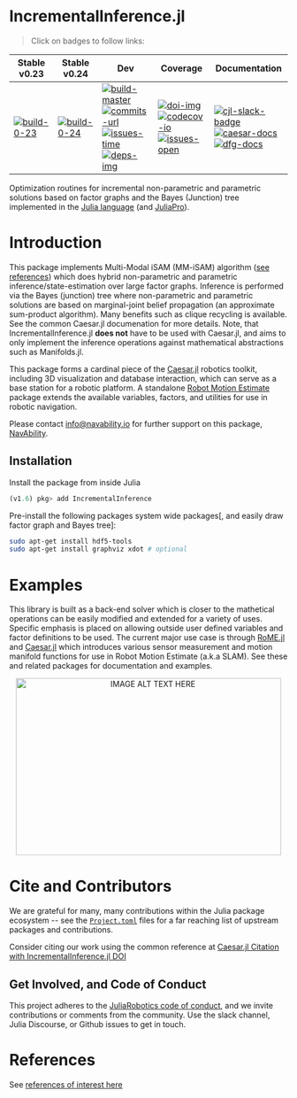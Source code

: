 # IncrementalInference.jl

> Click on badges to follow links:

Stable v0.23 | Stable v0.24 | Dev | Coverage | Documentation
--------------|-------------|-------------|-----|---------
[![build-0-23]][travis-url] | [![build-0-24]][travis-url] | [![build-master]][travis-url] <br> [![commits-url]][contributors-url] <br> [![issues-time]][issues-url] <br> [![deps-img]][deps-url] | [![doi-img]][doi-url] <br> [![codecov-io]][codecov-url] <br> [![issues-open]][issues-url] | [![cjl-slack-badge]][cjl-slack] <br> [![caesar-docs]][cjl-docs-url] <br> [![dfg-docs]][dfg-docs-url]


[deps-img]: https://juliahub.com/docs/IncrementalInference/deps.svg
[deps-url]: https://juliahub.com/ui/Packages/IncrementalInference/NrVw2?t=2

[doi-img]: https://zenodo.org/badge/55802838.svg
[doi-url]: https://zenodo.org/badge/latestdoi/55802838

[travis-url]: https://travis-ci.org/JuliaRobotics/IncrementalInference.jl
[build-master]: https://travis-ci.org/JuliaRobotics/IncrementalInference.jl.svg?branch=master
[build-0-23]: https://travis-ci.org/JuliaRobotics/IncrementalInference.jl.svg?branch=release/v0.23
[build-0-24]: https://travis-ci.org/JuliaRobotics/IncrementalInference.jl.svg?branch=release/v0.24

[codecov-io]: https://codecov.io/github/JuliaRobotics/IncrementalInference.jl/coverage.svg?branch=master
[codecov-url]: https://codecov.io/github/JuliaRobotics/IncrementalInference.jl?branch=master
[commits-url]: https://img.shields.io/github/commit-activity/y/JuliaRobotics/IncrementalInference.jl.svg?color=dark-green
[contributors-url]: https://github.com/JuliaRobotics/IncrementalInference.jl/graphs/contributors
[issues-time]: https://isitmaintained.com/badge/resolution/JuliaRobotics/IncrementalInference.jl.svg
[issues-open]: https://isitmaintained.com/badge/open/JuliaRobotics/IncrementalInference.jl.svg
[issues-url]: https://github.com/JuliaRobotics/IncrementalInference.jl/issues

[caesar-docs]: https://img.shields.io/badge/CaesarDocs-latest-blue.svg
[cjl-docs-url]: http://juliarobotics.github.io/Caesar.jl/latest/
[dfg-docs]: https://img.shields.io/badge/DFGDocs-latest-blue.svg
[dfg-docs-url]: https://juliarobotics.org/DistributedFactorGraphs.jl/latest/

[cjl-slack-badge]: https://img.shields.io/badge/Caesarjl-Slack-green.svg?style=popout
[cjl-slack]: https://join.slack.com/t/caesarjl/shared_invite/zt-ucs06bwg-y2tEbddwX1vR18MASnOLsw

Optimization routines for incremental non-parametric and parametric solutions based on factor graphs and the Bayes (Junction) tree implemented in the [Julia language](http://www.julialang.org/) (and [JuliaPro](http://www.juliacomputing.com)).


Introduction
============

This package implements Multi-Modal iSAM (MM-iSAM) algorithm ([see references](http://www.juliarobotics.org/Caesar.jl/latest/refs/literature/)) which does hybrid non-parametric and parametric inference/state-estimation over large factor graphs.  Inference is performed via the Bayes (junction) tree where non-parametric and parametric solutions are based on marginal-joint belief propagation (an approximate sum-product algorithm).  Many benefits such as clique recycling is available.  See the common Caesar.jl documenation for more details.  Note, that IncrementalInference.jl **does not** have to be used with Caesar.jl, and aims to only implement the inference operations against mathematical abstractions such as Manifolds.jl. 

This package forms a cardinal piece of the [Caesar.jl](https://github.com/JuliaRobotics/Caesar.jl) robotics toolkit, including 3D visualization and database interaction, which can serve as a base station for a robotic platform. A standalone [Robot Motion Estimate](https://github.com/JuliaRobotics/RoME.jl) package extends the available variables, factors, and utilities for use in robotic navigation.

Please contact info@navability.io for further support on this package, [NavAbility](https://www.navability.io). 

Installation
------------

Install the package from inside Julia
```julia
(v1.6) pkg> add IncrementalInference
```

Pre-install the following packages system wide packages[, and easily draw factor graph and Bayes tree]:
```bash
sudo apt-get install hdf5-tools
sudo apt-get install graphviz xdot # optional
```

Examples
========

This library is built as a back-end solver which is closer to the mathetical operations can be easily modified and extended for a variety of uses. Specific emphasis is placed on allowing outside user defined variables and factor definitions to be used. The current major use case is through [RoME.jl](http://github.com/JuliaRobotics/RoME.jl) and [Caesar.jl](http:///www.github.com/JuliaRobotics/Caesar.jl) which introduces various sensor measurement and motion manifold functions for use in Robot Motion Estimate (a.k.a SLAM).  See these and related packages for documentation and examples.

<p align="center">
<a href="https://vimeo.com/190052649" target="_blank"><img src="https://raw.githubusercontent.com/JuliaRobotics/IncrementalInference.jl/master/doc/images/mmfgbt.gif" alt="IMAGE ALT TEXT HERE" width="480" height="320" /></a>
</p>

Cite and Contributors
=====================

We are grateful for many, many contributions within the Julia package ecosystem -- see the [`Project.toml`](https://github.com/JuliaRobotics/Caesar.jl/blob/master/Project.toml) files for a far reaching list of upstream packages and contributions.

Consider citing our work using the common reference at [Caesar.jl Citation with IncrementalInference.jl DOI](https://github.com/JuliaRobotics/Caesar.jl#contributors)

Get Involved, and Code of Conduct
---------------------------------

This project adheres to the [JuliaRobotics code of conduct](https://github.com/JuliaRobotics/administration/blob/master/code_of_conduct.md), and we invite contributions or comments from the community.  Use the slack channel, Julia Discourse, or Github issues to get in touch.

References
==========

See [references of interest here](http://www.juliarobotics.org/Caesar.jl/latest/refs/literature/)
